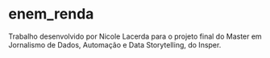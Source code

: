 # enem_renda
Trabalho desenvolvido por Nicole Lacerda para o projeto final do Master em Jornalismo de Dados, Automação e Data Storytelling, do Insper.

